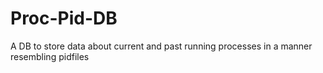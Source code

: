 # Proc-Pid-DB
A DB to store data about current and past running processes in a manner resembling pidfiles

